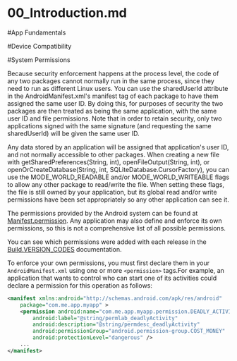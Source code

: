 00_Introduction.md
============================
#App Fundamentals

#Device Compatibility

#System Permissions

Because security enforcement happens at the process level, the code of any two packages cannot normally run in the same process, since they need to run as different Linux users. You can use the sharedUserId attribute in the AndroidManifest.xml's manifest tag of each package to have them assigned the same user ID. By doing this, for purposes of security the two packages are then treated as being the same application, with the same user ID and file permissions. Note that in order to retain security, only two applications signed with the same signature (and requesting the same sharedUserId) will be given the same user ID.

Any data stored by an application will be assigned that application's user ID, and not normally accessible to other packages. When creating a new file with getSharedPreferences(String, int), openFileOutput(String, int), or openOrCreateDatabase(String, int, SQLiteDatabase.CursorFactory), you can use the MODE_WORLD_READABLE and/or MODE_WORLD_WRITEABLE flags to allow any other package to read/write the file. When setting these flags, the file is still owned by your application, but its global read and/or write permissions have been set appropriately so any other application can see it.

The permissions provided by the Android system can be found at [Manifest.permission](https://developer.android.com/reference/android/Manifest.permission.html). Any application may also define and enforce its own permissions, so this is not a comprehensive list of all possible permissions.

You can see which permissions were added with each release in the [Build.VERSION_CODES](https://developer.android.com/reference/android/os/Build.VERSION_CODES.html) documentation.

To enforce your own permissions, you must first declare them in your ``AndroidManifest.xml`` using one or more ``<permission>`` tags.For example, an application that wants to control who can start one of its activities could declare a permission for this operation as follows:
```xml
<manifest xmlns:android="http://schemas.android.com/apk/res/android"
    package="com.me.app.myapp" >
    <permission android:name="com.me.app.myapp.permission.DEADLY_ACTIVITY"
        android:label="@string/permlab_deadlyActivity"
        android:description="@string/permdesc_deadlyActivity"
        android:permissionGroup="android.permission-group.COST_MONEY"
        android:protectionLevel="dangerous" />
    ...
</manifest>
```